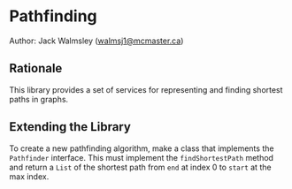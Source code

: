 # Pathfinding
Author: Jack Walmsley (walmsj1@mcmaster.ca)

## Rationale
This library provides a set of services for representing and finding shortest paths in graphs.

## Extending the Library
To create a new pathfinding algorithm, make a class that implements the `Pathfinder` interface. This must implement the `findShortestPath` method and return a `List` of the shortest path from `end` at index 0 to `start` at the max index.

